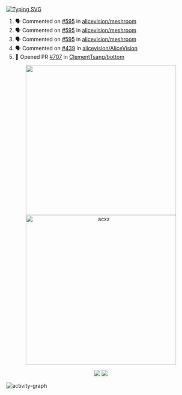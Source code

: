 [![Typing SVG](https://readme-typing-svg.herokuapp.com?size=16&color=AFFFA3&multiline=true&height=75&lines=contributing+to+robotics%2Faerospace%2Fml%2Fgpu+software;packaging+it+for+archlinux;ricer)](https://git.io/typing-svg)

<!--START_SECTION:activity-->
1. 🗣 Commented on [#595](https://github.com/alicevision/meshroom/issues/595) in [alicevision/meshroom](https://github.com/alicevision/meshroom)
2. 🗣 Commented on [#595](https://github.com/alicevision/meshroom/issues/595) in [alicevision/meshroom](https://github.com/alicevision/meshroom)
3. 🗣 Commented on [#595](https://github.com/alicevision/meshroom/issues/595) in [alicevision/meshroom](https://github.com/alicevision/meshroom)
4. 🗣 Commented on [#439](https://github.com/alicevision/AliceVision/issues/439) in [alicevision/AliceVision](https://github.com/alicevision/AliceVision)
5. 💪 Opened PR [#707](https://github.com/ClementTsang/bottom/pull/707) in [ClementTsang/bottom](https://github.com/ClementTsang/bottom)
<!--END_SECTION:activity-->

<p align="center">
  <img width="400em" src=https://github-readme-stats.vercel.app/api?username=acxz&include_all_commits=true&show_icons=true />
  <img width="400em" src="https://github-readme-streak-stats.herokuapp.com/?user=acxz&" alt="acxz" />
</p>

<p align="center">
  <img src=https://github-readme-stats.vercel.app/api/top-langs/?username=acxz&layout=compact />
  <img src=https://github-profile-trophy.vercel.app/?username=acxz&row=2&column=4 />
</p>

![activity-graph](https://activity-graph.herokuapp.com/graph?username=acxz&theme=aqua)
